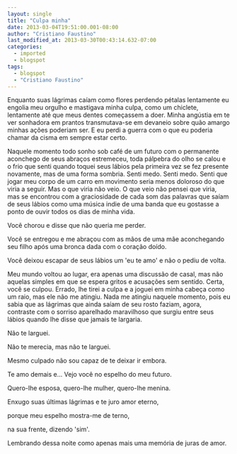 ```yaml
---
layout: single
title: "Culpa minha"
date: 2013-03-04T19:51:00.001-08:00
author: "Cristiano Faustino"
last_modified_at: 2013-03-30T00:43:14.632-07:00
categories:
  - imported
  - blogspot
tags:
  - blogspot
  - "Cristiano Faustino"
---
```


Enquanto suas lágrimas caíam como flores perdendo pétalas lentamente eu engolia meu orgulho e mastigava minha culpa, como um chiclete, lentamente até que meus dentes começassem a doer. Minha angústia em te ver sonhadora em prantos transmutava-se em devaneio sobre quão amargo minhas ações poderiam ser. E eu perdi a guerra com o que eu poderia chamar da cisma em sempre estar certo.



Naquele momento todo sonho sob café de um futuro com o permanente aconchego de seus abraços estremeceu, toda pálpebra do olho se calou e o frio que senti quando toquei seus lábios pela primeira vez se fez presente novamente, mas de uma forma sombria. Senti medo. Senti medo. Senti que jogar meu corpo de um carro em movimento seria menos doloroso do que viria a seguir. Mas o que viria não veio. O que veio não pensei que viria, mas se encontrou com a graciosidade de cada som das palavras que saíam de seus lábios como uma música indie de uma banda que eu gostasse a ponto de ouvir todos os dias de minha vida.



Você chorou e disse que não queria me perder.

Você se entregou e me abraçou com as mãos de uma mãe aconchegando seu filho após uma bronca dada com o coração doído.

Você deixou escapar de seus lábios um 'eu te amo' e não o pediu de volta.



Meu mundo voltou ao lugar, era apenas uma discussão de casal, mas não aquelas simples em que se espera gritos e acusações sem sentido. Certa, você se culpou. Errado, lhe tirei a culpa e a joguei em minha cabeça como um raio, mas ele não me atingiu. Nada me atingiu naquele momento, pois eu sabia que as lágrimas que ainda saíam de seu rosto faziam, agora, contraste com o sorriso aparelhado maravilhoso que surgiu entre seus lábios quando lhe disse que jamais te largaria.



Não te larguei.

Não te merecia, mas não te larguei.

Mesmo culpado não sou capaz de te deixar ir embora.

Te amo demais e... Vejo você no espelho do meu futuro.

Quero-lhe esposa, quero-lhe mulher, quero-lhe menina.

Enxugo suas últimas lágrimas e te juro amor eterno,

porque meu espelho mostra-me de terno,

na sua frente, dizendo 'sim'.



Lembrando dessa noite como apenas mais uma memória de juras de amor.